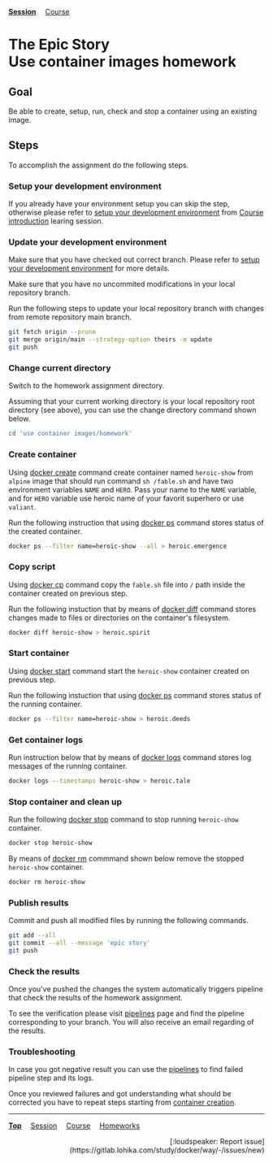 **[Session](../README.md)**
&emsp;[Course](/README.md)

# **The Epic Story**<br>Use container images homework

## Goal

Be able to create, setup, run, check and stop a container using an existing image.

## Steps

To accomplish the assignment do the following steps.

### Setup your development environment

If you already have your environment setup you can skip the step, otherwise
please refer to [setup your development environment](/course%20introduction/homework/README.md#setup-your-development-environment) from [Course introduction](/course%20introduction/README.md) learing session.

### Update your development environment

Make sure that you have checked out correct branch. Please refer to [setup your development environment](/course%20introduction/homework/README.md#setup-your-development-environment) for more details.

Make sure that you have no uncommited modifications in your local repository branch.

Run the following steps to update your local repository branch with changes from remote repository main branch.

```sh
git fetch origin --prune
git merge origin/main --strategy-option theirs -m update
git push
```

### Change current directory

Switch to the homework assignment directory.

Assuming that your current working directory is your local repository root directory (see above), you can use the change directory command shown below.

```sh
cd 'use container images/homework'
```

### Create container

Using [docker create] command create container named `heroic-show` from `alpine` image that should run command `sh /fable.sh` and have two environment variables `NAME` and `HERO`. Pass your name to the `NAME` variable, and for `HERO` variable use heroic name of your favorit superhero or use `valiant`.

Run the following instruction that using [docker ps] command stores status of the created container.
```sh
docker ps --filter name=heroic-show --all > heroic.emergence
```

### Copy script

Using [docker cp] command copy the `fable.sh` file into `/` path inside the container created on previous step.

Run the following instuction that by means of [docker diff] command stores changes made to files or directories on the container's filesystem.
```sh
docker diff heroic-show > heroic.spirit
```

### Start container

Using [docker start] command start the `heroic-show` container created on previous step.

Run the following instuction that using [docker ps] command stores status of the running container.
```sh
docker ps --filter name=heroic-show > heroic.deeds
```

### Get container logs

Run instruction below that by means of [docker logs] command stores log messages of the running container.
```sh
docker logs --timestamps heroic-show > heroic.tale
```

### Stop container and clean up

Run the following [docker stop] command to stop running `heroic-show` container.
```sh
docker stop heroic-show
```

By means of [docker rm] commmand shown below remove the stopped `heroic-show` container.
```sh
docker rm heroic-show
```

### Publish results

Commit and push all modified files by running the following commands.

```sh
git add --all
git commit --all --message 'epic story'
git push
```

### Check the results

Once you've pushed the changes the system automatically triggers pipeline that check the results of the homework assignment.

To see the verification please visit [pipelines](https://gitlab.lohika.com/study/docker/way/-/pipelines?scope=branches) page and find the pipeline corresponding to your branch.
You will also receive an email regarding of the results.

### Troubleshooting

In case you got negative result you can use the [pipelines](https://gitlab.lohika.com/study/docker/way/-/pipelines?scope=branches) to find failed pipeline step and its logs.

Once you reviewed failures and got understanding what should be corrected you have to repeat steps starting from [container creation](#create-container).

[docker cp]: https://docs.docker.com/engine/reference/commandline/cp/
[docker create]: https://docs.docker.com/engine/reference/commandline/create/
[docker diff]: https://docs.docker.com/engine/reference/commandline/diff/
[docker logs]: https://docs.docker.com/engine/reference/commandline/logs/
[docker ps]: https://docs.docker.com/engine/reference/commandline/ps/
[docker rm]: https://docs.docker.com/engine/reference/commandline/rm/
[docker start]: https://docs.docker.com/engine/reference/commandline/start/
[docker stop]: https://docs.docker.com/engine/reference/commandline/stop/

---
**[Top](#)**
&emsp;[Session](../README.md)
&emsp;[Course](/README.md)
&emsp;[Homeworks](/README.md#homeworks)
<div align="right">[:loudspeaker: Report issue](https://gitlab.lohika.com/study/docker/way/-/issues/new)</div>
